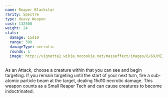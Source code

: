 ```yaml
---
name: Reaper Blackstar
rarity: Spectre
type: Heavy Weapon
cost: 132500
weight: 24
stats:
  damage: 15d10
  range: 300
  damageType: necrotic
  rounds: 1
  image: http://vignette2.wikia.nocookie.net/masseffect/images/6/69/ME3_Reaper_Blackstar_Heavy_Weapon.png/revision/latest?cb=20120317194848
---
```

As an Attack, choose a creature within <me-distance length="300" /> that you can see and begin targeting. If you remain
targeting until the start of your next turn, fire a sub-atomic particle beam at the target, dealing 15d10 necrotic damage.
This weapon counts as a Small Reaper Tech and can cause creatures to become indoctrinated.
